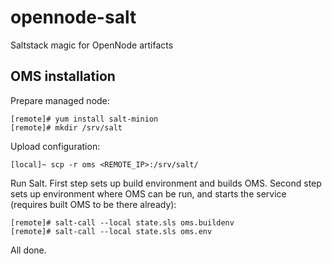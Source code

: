 opennode-salt
=============

Saltstack magic for OpenNode artifacts

OMS installation
----------------

Prepare managed node:

	[remote]# yum install salt-minion
	[remote]# mkdir /srv/salt

Upload configuration:

	[local]~ scp -r oms <REMOTE_IP>:/srv/salt/

Run Salt. First step sets up build environment and builds OMS. Second step sets up environment where OMS can be run, and starts the service (requires built OMS to be there already):

	[remote]# salt-call --local state.sls oms.buildenv
	[remote]# salt-call --local state.sls oms.env

All done.
